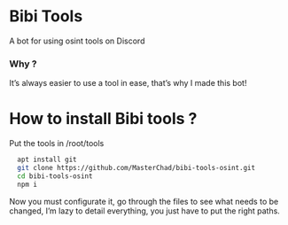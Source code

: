 
# Bibi Tools

A bot for using osint tools on Discord


### Why ?
It’s always easier to use a tool in ease, that’s why I made this bot!



# How to install Bibi tools ?

Put the tools in /root/tools

```bash
  apt install git
  git clone https://github.com/MasterChad/bibi-tools-osint.git
  cd bibi-tools-osint
  npm i
```


Now you must configurate it, go through the files to see what needs to be changed, I’m lazy to detail everything, you just have to put the right paths.
    
